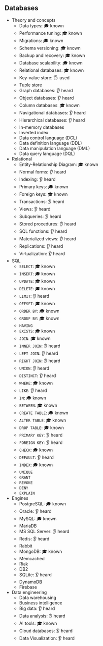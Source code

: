 ## Databases

- Theory and concepts
  - Data types: 🎓 known
  - Performance tuning: 🎓 known
  - Migrations: 🎓 known
  - Schema versioning: 🎓 known
  - Backup and recovery: 🎓 known
  - Database scalability: 🎓 known
  - Relational databases: 🎓 known
  - Key-value store: 🖐️ used
  - Tuple store
  - Graph databases: 👂 heard
  - Object databases: 👂 heard
  - Column databases: 🎓 known
  - Navigational databases: 👂 heard
  - Hierarchical databases: 👂 heard
  - In-memory databases
  - Inverted index
  - Data control language (DCL)
  - Data definition language (DDL)
  - Data manipulation language (DML)
  - Data query language (DQL)
- Relational
  - Entity-Relationship Diagram: 🎓 known
  - Normal forms: 👂 heard
  - Indexing: 👂 heard
  - Primary keys: 🎓 known
  - Foreign keys: 🎓 known
  - Transactions: 👂 heard
  - Views: 👂 heard
  - Subqueries: 👂 heard
  - Stored procedures: 👂 heard
  - SQL functions: 👂 heard
  - Materialized views: 👂 heard
  - Replications: 👂 heard
  - Virtualization: 👂 heard
- SQL
  - `SELECT`: 🎓 known
  - `INSERT`: 🎓 known
  - `UPDATE`: 🎓 known
  - `DELETE`: 🎓 known
  - `LIMIT`: 👂 heard
  - `OFFSET`: 🎓 known
  - `ORDER BY`: 🎓 known
  - `GROUP BY`: 🎓 known
  - `HAVING`
  - `EXISTS`: 🎓 known
  - `JOIN`: 🎓 known
  - `INNER JOIN`: 👂 heard
  - `LEFT JOIN`: 👂 heard
  - `RIGHT JOIN`: 👂 heard
  - `UNION`: 👂 heard
  - `DISTINCT`: 👂 heard
  - `WHERE`: 🎓 known
  - `LIKE`: 👂 heard
  - `IN`: 🎓 known
  - `BETWEEN`: 🎓 known
  - `CREATE TABLE`: 🎓 known
  - `ALTER TABLE`: 🎓 known
  - `DROP TABLE`: 🎓 known
  - `PRIMARY KEY`: 👂 heard
  - `FOREIGN KEY`: 👂 heard
  - `CHECK`: 🎓 known
  - `DEFAULT`: 👂 heard
  - `INDEX`: 🎓 known
  - `UNIQUE`
  - `GRANT`
  - `REVOKE`
  - `DENY`
  - `EXPLAIN`
- Engines
  - PostgreSQL: 🎓 known
  - Oracle: 👂 heard
  - MySQL: 🎓 known
  - MariaDB
  - MS SQL Server: 👂 heard
  - Redis: 👂 heard
  - Rabbit
  - MongoDB: 🎓 known
  - Memcached
  - Riak
  - DB2
  - SQLite: 👂 heard
  - DynamoDB
  - Firebase
- Data engineering
  - Data warehousing
  - Business intelligence
  - Big data: 👂 heard
  - Data analysis: 👂 heard
  - AI tools: 🎓 known
  - Cloud databases: 👂 heard
  - Data Visualization: 👂 heard
